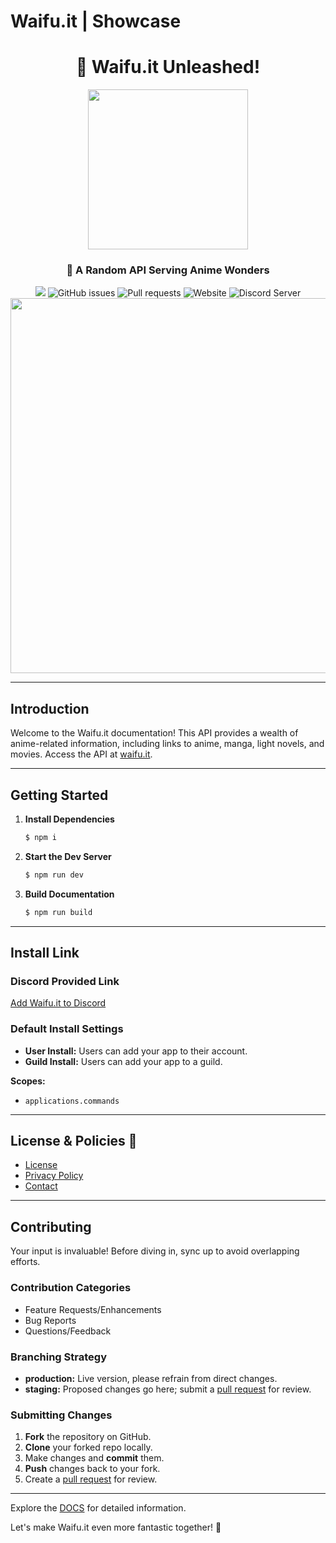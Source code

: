 # Waifu.it | Showcase

<div align="center">
    <h1>🎉 Waifu.it Unleashed!</h1>
    <img width="256" height="256" src="https://avatars.githubusercontent.com/u/79479798?s=200&v=4" />
    <h3>🌟 <b>A Random API Serving Anime Wonders</b></h3>
    <div>
        <img src="https://img.shields.io/github/contributors/WaifuAPI/Waifu.it?color=%236CB4EE" />
        <img alt="GitHub issues" src="https://img.shields.io/github/issues/WaifuAPI/Waifu.it?color=%236CB4EE">
        <img alt="Pull requests" src="https://img.shields.io/github/issues-pr/WaifuAPI/Waifu.it?color=%236CB4EE">
        <img alt="Website" src="https://img.shields.io/website?url=https%3A%2F%2Fwaifu.it">
        <img alt="Discord Server" src="https://img.shields.io/discord/479300008118714388?color=%236CB4EE">
    </div>
</div>

<div align="center">
    <img src="https://cdn.discordapp.com/banners/1290474404416851988/3fddbf9fcc60a2977b42ef95efb799fa.png" width="600" />
</div>

---

## Introduction

Welcome to the Waifu.it documentation! This API provides a wealth of anime-related information, including links to anime, manga, light novels, and movies. Access the API at [waifu.it](https://waifu.it).

---

## Getting Started

1. **Install Dependencies**
    ```bash
    $ npm i
    ```

2. **Start the Dev Server**
    ```bash
    $ npm run dev
    ```

3. **Build Documentation**
    ```bash
    $ npm run build
    ```

---

## Install Link

### Discord Provided Link
[Add Waifu.it to Discord](https://discord.com/oauth2/authorize?client_id=1290474404416851988)

### Default Install Settings
- **User Install:** Users can add your app to their account.
- **Guild Install:** Users can add your app to a guild.

**Scopes:**
- `applications.commands`

---

## License & Policies 📝

- [License](LICENSE.md) 
- [Privacy Policy](PRIVACY.md) 
- [Contact](CONTACT.md) 

---

## Contributing

Your input is invaluable! Before diving in, sync up to avoid overlapping efforts.

### Contribution Categories
- Feature Requests/Enhancements
- Bug Reports
- Questions/Feedback

### Branching Strategy
- **production:** Live version, please refrain from direct changes.
- **staging:** Proposed changes go here; submit a [pull request](https://help.github.com/en/articles/about-pull-requests) for review.

### Submitting Changes
1. **Fork** the repository on GitHub.
2. **Clone** your forked repo locally.
3. Make changes and **commit** them.
4. **Push** changes back to your fork.
5. Create a [pull request](https://help.github.com/en/articles/about-pull-requests) for review.

---

Explore the [DOCS](DOCS.md) for detailed information.

Let's make Waifu.it even more fantastic together! 🌟
